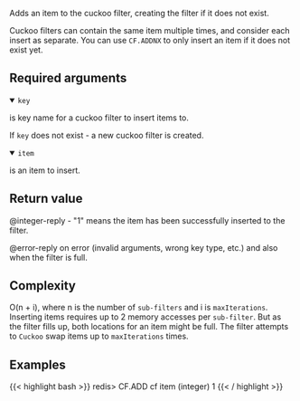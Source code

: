 Adds an item to the cuckoo filter, creating the filter if it does not exist.

Cuckoo filters can contain the same item multiple times, and consider each insert as separate.
You can use `CF.ADDNX` to only insert an item if it does not exist yet.

## Required arguments

<details open><summary><code>key</code></summary>

is key name for a cuckoo filter to insert items to.

If `key` does not exist - a new cuckoo filter is created.
</details>

<details open><summary><code>item</code></summary>

is an item to insert.
</details>

## Return value

@integer-reply - "1" means the item has been successfully inserted to the filter.

@error-reply on error (invalid arguments, wrong key type, etc.) and also when the filter is full.

## Complexity

O(n + i), where n is the number of `sub-filters` and i is `maxIterations`.
Inserting items requires up to 2 memory accesses per `sub-filter`.
But as the filter fills up, both locations for an item might be full. The filter
attempts to `Cuckoo` swap items up to `maxIterations` times.

## Examples

{{< highlight bash >}}
redis> CF.ADD cf item
(integer) 1
{{< / highlight >}}
